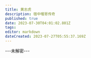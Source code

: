 ```yaml
---
title: 黄志虎
description: 宿中喔哥传奇
published: true
date: 2023-07-30T04:01:02.801Z
tags: 
editor: markdown
dateCreated: 2023-07-27T05:55:37.169Z
---
```


<font class='heimu' title='你怎么敢进来的啊'>---未解密---</font>
